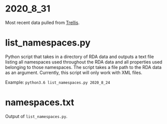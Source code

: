 # 2020_8_31

Most recent data pulled from [Trellis](https://trellis.sinopia.io/repository/washington).

# list_namespaces.py

Python script that takes in a directory of RDA data and outputs a text file listing all namespaces used throughout the RDA data and all properties used belonging to those namespaces. The script takes a file path to the RDA data as an argument. Currently, this script will only work with XML files.

Example:
`python3.6 list_namespaces.py 2020_8_24`

# namespaces.txt

Output of `list_namespaces.py`.
